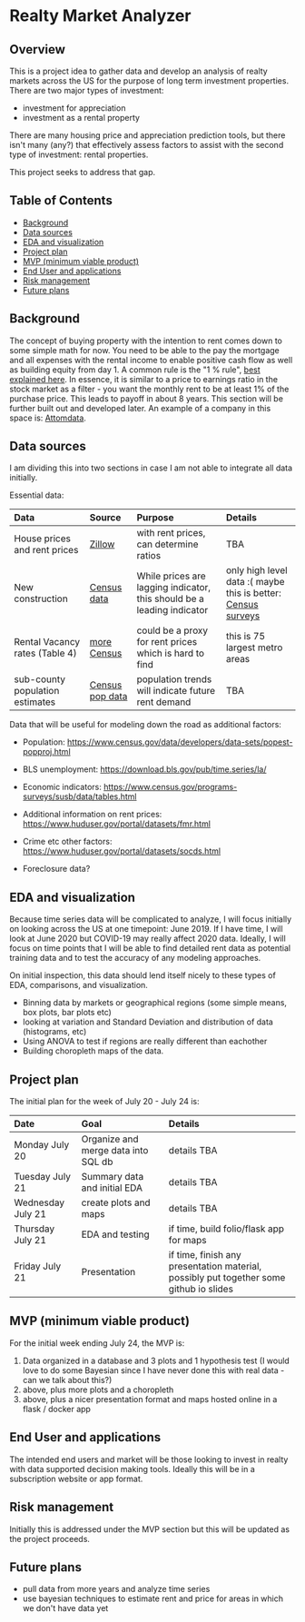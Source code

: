 # Realty Market Analyzer

## Overview

This is a project idea to gather data and develop an analysis of realty markets across the US for the purpose of long term investment properties. There are two major types of investment:

- investment for appreciation
- investment as a rental property

There are many housing price and appreciation prediction tools, but there isn't many (any?) that effectively assess factors to assist with the second type of investment: rental properties.

This project seeks to address that gap.

## Table of Contents

* [Background](#background)
* [Data sources](#data-sources)
* [EDA and visualization](#EDA-and-visualization)
* [Project plan](#project-plan)
* [MVP (minimum viable product)](#mvp-minimum-viable-product)
* [End User and applications](#end-user-and-applications)
* [Risk management](#risk-management)
* [Future plans](#future-plans)

## Background

The concept of buying property with the intention to rent comes down to some simple math for now.  You need to be able to the pay the mortgage and all expenses with the rental income to enable positive cash flow as well as building equity from day 1.  A common rule is the "1 % rule", [best explained here](https://affordanything.com/one-percent-rule-gross-rent-multiplier/).  In essence, it is similar to a price to earnings ratio in the stock market as a filter - you want the monthly rent to be at least 1% of the purchase price.  This leads to payoff in about 8 years.  This section will be further built out and developed later.
An example of a company in this space is: 
[Attomdata](https://www.attomdata.com/industries/real-estate).

## Data sources

I am dividing this into two sections in case I am not able to integrate all data initially.

Essential data:

| Data                | Source                              | Purpose    | Details
| :----------------   | :---                                | :---       | :---
| House prices and rent prices      | [Zillow](https://www.zillow.com/research/data/) | with rent prices, can determine ratios | TBA
| New construction                  | [Census data](https://www.census.gov/construction/nrc/index.html) | While prices are lagging indicator, this should be a leading indicator | only high level data :( maybe this is better: [Census surveys](https://www.census.gov/construction/bps/msaannual.html)
| Rental Vacancy rates (Table 4)     | [more Census](https://www.census.gov/housing/hvs/data/rates.html) | could be a proxy for rent prices which is hard to find | this is 75 largest metro areas
| sub-county population estimates    | [Census pop data](https://www.census.gov/data/tables/time-series/demo/popest/2010s-total-cities-and-towns.html#ds)   | population trends will indicate future rent demand | TBA

Data that will be useful for modeling down the road as additional factors:

* Population:
https://www.census.gov/data/developers/data-sets/popest-popproj.html

* BLS unemployment:
https://download.bls.gov/pub/time.series/la/

* Economic indicators:
https://www.census.gov/programs-surveys/susb/data/tables.html

* Additional information on rent prices:
https://www.huduser.gov/portal/datasets/fmr.html

* Crime etc other factors:
https://www.huduser.gov/portal/datasets/socds.html

* Foreclosure data?

## EDA and visualization
Because time series data will be complicated to analyze, I will focus initially on looking across the US at one timepoint: June 2019.  If I have time, I will look at June 2020 but COVID-19 may really affect 2020 data.  Ideally, I will focus on time points that I will be able to find detailed rent data as potential training data and to test the accuracy of any modeling approaches.

On initial inspection, this data should lend itself nicely to these types of EDA, comparisons, and visualization.  

* Binning data by markets or geographical regions (some simple means, box plots, bar plots etc)
* looking at variation and Standard Deviation and distribution of data (histograms, etc)
* Using ANOVA to test if regions are really different than eachother
* Building choropleth maps of the data.

## Project plan
The initial plan for the week of July 20 - July 24 is:

| Date                | Goal                                | Details
| :----------------   | :---                                | :---
| Monday July 20      | Organize and merge data into SQL db | details TBA
| Tuesday July 21     | Summary data and initial EDA        | details TBA
| Wednesday July 21   | create plots and maps               | details TBA
| Thursday July 21    | EDA and testing                     | if time, build folio/flask app for maps
| Friday July 21      | Presentation                        | if time, finish any presentation material, possibly put together some github io slides

## MVP (minimum viable product)

For the initial week ending July 24, the MVP is:

1. Data organized in a database and 3 plots and 1 hypothesis test (I would love to do some Bayesian since I have never done this with real data - can we talk about this?)
2. above, plus more plots and a choropleth
3. above, plus a nicer presentation format and maps hosted online in a flask / docker app

## End User and applications

The intended end users and market will be those looking to invest in realty with data supported decision making tools.  Ideally this will be in a subscription website or app format.

## Risk management

Initially this is addressed under the MVP section but this will be updated as the project proceeds.

## Future plans
* pull data from more years and analyze time series
* use bayesian techniques to estimate rent and price for areas in which we don't have data yet